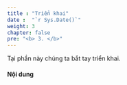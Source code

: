 ```yaml
---
title : "Triển khai"
date :  "`r Sys.Date()`" 
weight: 3
chapter: false
pre: "<b> 3. </b>"
---
```


Tại phần này chúng ta bắt tay triển khai.

#### Nội dung

